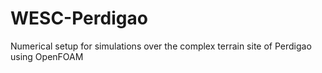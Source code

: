 # WESC-Perdigao
Numerical setup for simulations over the complex terrain site of Perdigao using OpenFOAM
